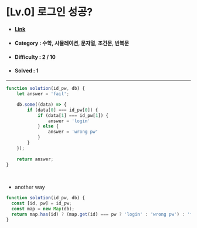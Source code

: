 # [Lv.0] 로그인 성공?
* #### [Link](https://school.programmers.co.kr/learn/courses/30/lessons/120883)
* #### Category : 수학, 시뮬레이션, 문자열, 조건문, 반복문
* #### Difficulty : 2 / 10  
* #### Solved : 1

<hr />

```js
function solution(id_pw, db) {
    let answer = 'fail';

    db.some((data) => {
        if (data[0] === id_pw[0]) {
            if (data[1] === id_pw[1]) {
                answer = 'login'
            } else {
                answer = 'wrong pw'
            }
        } 
    });
    
    return answer;
}
```

<br />

* another way 
```js
function solution(id_pw, db) {
  const [id, pw] = id_pw;
  const map = new Map(db);
  return map.has(id) ? (map.get(id) === pw ? 'login' : 'wrong pw') : 'fail';
}
```